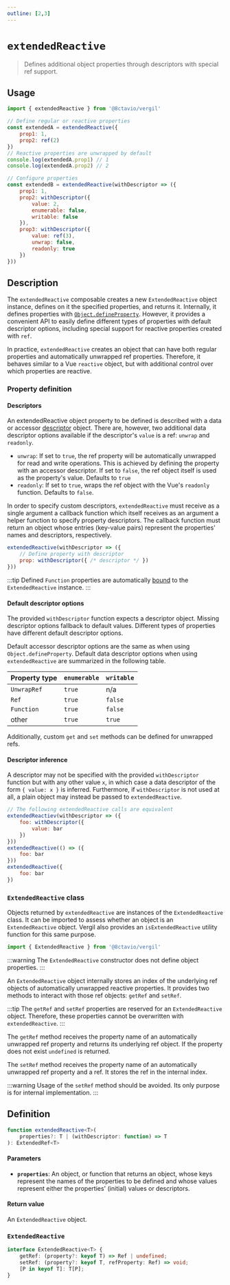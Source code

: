 ```yaml
---
outline: [2,3]
---
```


# `extendedReactive`

> Defines additional object properties through descriptors with special ref support.

## Usage

```js
import { extendedReactive } from '@8ctavio/vergil'

// Define regular or reactive properties
const extendedA = extendedReactive({
    prop1: 1,
    prop2: ref(2)
})
// Reactive properties are unwrapped by default
console.log(extendedA.prop1) // 1
console.log(extendedA.prop2) // 2

// Configure properties
const extendedB = extendedReactive(withDescriptor => ({
    prop1: 1,
    prop2: withDescriptor({
        value: 2,
        enumerable: false,
        writable: false
    }),
    prop3: withDescriptor({
        value: ref(3),
        unwrap: false,
        readonly: true
    })
}))
```

## Description

The `extendedReactive` composable creates a new `ExtendedReactive` object instance, defines on it the specified properties, and returns it. Internally, it defines properties with [`Object.defineProperty`](https://developer.mozilla.org/en-US/docs/Web/JavaScript/Reference/Global_Objects/Object/defineProperty). However, it provides a convenient API to easily define different types of properties with default descriptor options, including special support for reactive properties created with `ref`.

In practice, `extendedReactive` creates an object that can have both regular properties and automatically unwrapped ref properties. Therefore, it behaves similar to a Vue `reactive` object, but with additional control over which properties are reactive.

### Property definition

#### Descriptors

An extendedReactive object property to be defined is described with a data or accessor [descriptor](https://developer.mozilla.org/en-US/docs/Web/JavaScript/Reference/Global_Objects/Object/defineProperty#descriptor) object. There are, however, two additional data descriptor options available if the descriptor's `value` is a ref: `unwrap` and `readonly`.

- `unwrap`: If set to `true`, the ref property will be automatically unwrapped for read and write operations. This is achieved by defining the property with an accessor descriptor. If set to `false`, the ref object itself is used as the property's value. Defaults to `true`
- `readonly`: If set to `true`, wraps the ref object with the Vue's `readonly` function. Defaults to `false`.

In order to specify custom descriptors, `extendedReactive` must receive as a single argument a callback function which itself receives as an argument a helper function to specify property descriptors. The callback function must return an object whose entries (key-value pairs) represent the properties' names and descriptors, respectively.

```js
extendedReactive(withDescriptor => ({
    // Define property with descriptor
    prop: withDescriptor({ /* descriptor */ })
}))
```

:::tip
Defined `Function` properties are automatically [bound](https://developer.mozilla.org/en-US/docs/Web/JavaScript/Reference/Global_Objects/Function/bind) to the `ExtendedReactive` instance.
:::

#### Default descriptor options

The provided `withDescriptor` function expects a descriptor object. Missing descriptor options fallback to default values. Different types of properties have different default descriptor options.

Default accessor descriptor options are the same as when using `Object.defineProperty`. Default data descriptor options when using `extendedReactive` are summarized in the following table.

| Property type | `enumerable` | `writable` |
| ------------- | ------------ | ---------- |
| `UnwrapRef` | `true` | n/a |
| `Ref` | `true` | `false` |
| `Function` | `true` | `false` |
| other | `true` | `true` |

Additionally, custom `get` and `set` methods can be defined for unwrapped refs.

#### Descriptor inference

A descriptor may not be specified with the provided `withDescriptor` function but with any other value `x`, in which case a data descriptor of the form `{ value: x }` is inferred. Furthermore, if `withDescriptor` is not used at all, a plain object may instead be passed to `extendedReactive`.

```js
// The following extendedReactive calls are equivalent
extendedReactiev(withDescriptor => ({
    foo: withDescriptor({
        value: bar
    })
}))
extendedReactive(() => ({
    foo: bar
}))
extendedReactive({
    foo: bar
})
```

### `ExtendedReactive` class

Objects returned by `extendedReactive` are instances of the `ExtendedReactive` class. It can be imported to assess whether an object is an `ExtendedReactive` object. Vergil also provides an `isExtendedReactive` utility function for this same purpose.

```js
import { ExtendedReactive } from '@8ctavio/vergil'
```

:::warning
The `ExtendedReactive` constructor does not define object properties.
:::

An `ExtendedReactive` object internally stores an index of the underlying ref objects of automatically unwrapped reactive properties. It provides two methods to interact with those ref objects: `getRef` and `setRef`.

:::tip
The `getRef` and `setRef` properties are reserved for an `ExtendedReactive` object. Therefore, these properties cannot be overwritten with `extendedReactive`.
:::

The `getRef` method receives the property name of an automatically unwrapped ref property and returns its underlying ref object. If the property does not exist `undefined` is returned.

The `setRef` method receives the property name of an automatically unwrapped ref property and a ref. It stores the ref in the internal index.

:::warning
Usage of the `setRef` method should be avoided. Its only purpose is for internal implementation.
:::

## Definition

```ts
function extendedReactive<T>(
    properties?: T | (withDescriptor: function) => T
): ExtendedRef<T>
```

#### Parameters

- **`properties`**: An object, or function that returns an object, whose keys represent the names of the properties to be defined and whose values represent either the properties' (initial) values or descriptors.

#### Return value

An `ExtendedReactive` object.

### `ExtendedReactive`

```ts
interface ExtendedReactive<T> {
    getRef: (property?: keyof T) => Ref | undefined;
    setRef: (property?: keyof T, refProperty: Ref) => void;
    [P in keyof T]: T[P];
}
```